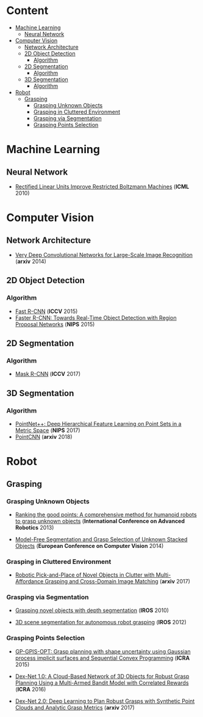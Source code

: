 # Content
*   [Machine Learning](https://github.com/shinshiner/Paper-Survey#machine-learning)
    *   [Neural Network](https://github.com/shinshiner/Paper-Survey#neural-network)
*   [Computer Vision](https://github.com/shinshiner/Paper-Survey#computer-vision)
    *   [Network Architecture](https://github.com/shinshiner/Paper-Survey#network-architecture)
    *   [2D Object Detection](https://github.com/shinshiner/Paper-Survey#2d-object-detection)
        *   [Algorithm](https://github.com/shinshiner/Paper-Survey#algorithm)
    *   [2D Segmentation](https://github.com/shinshiner/Paper-Survey#2d-segmentation)
        *   [Algorithm](https://github.com/shinshiner/Paper-Survey#algorithm-1)
    *   [3D Segmentation](https://github.com/shinshiner/Paper-Survey#3d-segmentation)
        *   [Algorithm](https://github.com/shinshiner/Paper-Survey#algorithm-2)
*   [Robot](https://github.com/shinshiner/Paper-Survey#robot)
    *   [Grasping](https://github.com/shinshiner/Paper-Survey#grasping)
        *   [Grasping Unknown Objects](https://github.com/shinshiner/Paper-Survey#grasping-unknown-objects)
        *   [Grasping in Cluttered Environment](https://github.com/shinshiner/Paper-Survey#grasping-in-cluttered-environment)
        *   [Grasping via Segmentation](https://github.com/shinshiner/Paper-Survey#grasping-via-segmentation)
        *   [Grasping Points Selection](https://github.com/shinshiner/Paper-Survey#grasping-points-selection)

# Machine Learning

## Neural Network

* [Rectified Linear Units Improve Restricted Boltzmann Machines](https://www.cs.toronto.edu/~hinton/absps/reluICML.pdf) (**ICML** 2010)

# Computer Vision

## Network Architecture

* [Very Deep Convolutional Networks for Large-Scale Image Recognition](https://arxiv.org/abs/1409.1556) (**arxiv** 2014)

## 2D Object Detection

### Algorithm

* [Fast R-CNN](http://openaccess.thecvf.com/content_iccv_2015/papers/Girshick_Fast_R-CNN_ICCV_2015_paper.pdf) (**ICCV** 2015)
* [Faster R-CNN: Towards Real-Time Object Detection with Region Proposal Networks](http://papers.nips.cc/paper/5638-faster-r-cnn-towards-real-time-object-detection-with-region-proposal-networks.pdf) (**NIPS** 2015)

## 2D Segmentation

### Algorithm

* [Mask R-CNN](https://arxiv.org/abs/1703.06870) (**ICCV** 2017)

## 3D Segmentation

### Algorithm

* [PointNet++: Deep Hierarchical Feature Learning on Point Sets in a Metric Space](https://arxiv.org/abs/1706.02413) (**NIPS** 2017)
* [PointCNN](https://arxiv.org/abs/1801.07791) (**arxiv** 2018)

# Robot

## Grasping

### Grasping Unknown Objects

* [Ranking the good points: A comprehensive method for humanoid robots to grasp unknown objects](http://poeticonpp.csri-web.org:8989/PoeticonPlus/publications/1342_Gori_etal2013.pdf) (**International Conference on Advanced Robotics** 2013)

* [Model-Free Segmentation and Grasp Selection of Unknown Stacked Objects](http://vigir.missouri.edu/~gdesouza/Research/Conference_CDs/ECCV_2014/papers/8693/86930659.pdf) (**European Conference on Computer Vision** 2014)

### Grasping in Cluttered Environment

* [Robotic Pick-and-Place of Novel Objects in Clutter with Multi-Affordance Grasping and Cross-Domain Image Matching](http://vision.princeton.edu/projects/2017/arc/paper.pdf) (**arxiv** 2017)

### Grasping via Segmentation

* [Grasping novel objects with depth segmentation](http://www.robotics.stanford.edu/~ang/papers/iros10-GraspingWithDepthSegmentation.pdf) (**IROS** 2010)

* [3D scene segmentation for autonomous robot grasping](https://www.researchgate.net/publication/261353757_3D_scene_segmentation_for_autonomous_robot_grasping) (**IROS** 2012)

### Grasping Points Selection
* [GP-GPIS-OPT: Grasp planning with shape uncertainty using Gaussian process implicit surfaces and Sequential Convex Programming](http://rll.berkeley.edu/~sachin/papers/Mahler-ICRA2015.pdf) (**ICRA** 2015)

* [Dex-Net 1.0: A Cloud-Based Network of 3D Objects for Robust Grasp Planning Using a Multi-Armed Bandit Model with Correlated Rewards](http://goldberg.berkeley.edu/pubs/icra16-submitted-Dex-Net.pdf) (**ICRA** 2016)

* [Dex-Net 2.0: Deep Learning to Plan Robust Grasps with Synthetic Point Clouds and Analytic Grasp Metrics](https://arxiv.org/abs/1703.09312) (**arxiv** 2017)

